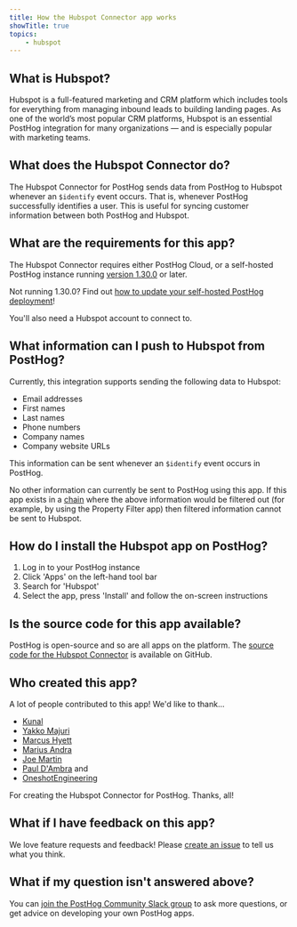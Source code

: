 ```yaml
---
title: How the Hubspot Connector app works
showTitle: true
topics:
    - hubspot
---
```


## What is Hubspot?

Hubspot is a full-featured marketing and CRM platform which includes tools for everything from managing inbound leads to building landing pages. As one of the world’s most popular CRM platforms, Hubspot is an essential PostHog integration for many organizations — and is especially popular with marketing teams.

## What does the Hubspot Connector do?

The Hubspot Connector for PostHog sends data from PostHog to Hubspot whenever an `$identify` event occurs. That is, whenever PostHog successfully identifies a user. This is useful for syncing customer information between both PostHog and Hubspot. 

## What are the requirements for this app?

The Hubspot Connector requires either PostHog Cloud, or a self-hosted PostHog instance running [version 1.30.0](https://posthog.com/blog/the-posthog-array-1-30-0) or later. 

Not running 1.30.0? Find out [how to update your self-hosted PostHog deployment](https://posthog.com/docs/self-host/configure/upgrading-posthog)! 

You'll also need a Hubspot account to connect to. 

## What information can I push to Hubspot from PostHog?

Currently, this integration supports sending the following data to Hubspot:

* Email addresses
* First names
* Last names
* Phone numbers
* Company names
* Company website URLs

This information can be sent whenever an `$identify` event occurs in PostHog. 

No other information can currently be sent to PostHog using this app. If this app exists in a [chain](../../../docs/plugins/build#example-of-a-plugin-chain) where the above information would be filtered out (for example, by using the Property Filter app) then filtered information cannot be sent to Hubspot.

## How do I install the Hubspot app on PostHog?

1. Log in to your PostHog instance
2. Click 'Apps' on the left-hand tool bar
3. Search for 'Hubspot' 
4. Select the app, press 'Install' and follow the on-screen instructions

## Is the source code for this app available?

PostHog is open-source and so are all apps on the platform. The [source code for the Hubspot Connector](https://github.com/PostHog/hubspot-plugin) is available on GitHub. 

## Who created this app?

A lot of people contributed to this app! We'd like to thank...

- [Kunal](https://github.com/kpthatsme)
- [Yakko Majuri](https://github.com/yakkomajuri)
- [Marcus Hyett](https://github.com/marcushyett-ph)
- [Marius Andra](https://github.com/mariusandra)
- [Joe Martin](https://github.com/joethreepwood)
- [Paul D'Ambra](https://github.com/pauldambra) and
- [OneshotEngineering](https://github.com/oneshot-engineering)

For creating the Hubspot Connector for PostHog. Thanks, all!

## What if I have feedback on this app?

We love feature requests and feedback! Please [create an issue](https://github.com/PostHog/posthog/issues/new?assignees=&labels=enhancement%2C+feature&template=feature_request.md) to tell us what you think. 

## What if my question isn't answered above?

You can [join the PostHog Community Slack group](/slack) to ask more questions, or get advice on developing your own PostHog apps.